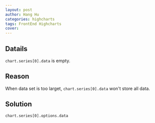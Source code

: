 ```yaml
---
layout: post
author: Hang Hu
categories: highcharts
tags: FrontEnd Highcharts 
cover: 
---
```


## Datails

`chart.series[0].data` is empty.

## Reason

When data set is too larget, `chart.series[0].data` won't store all data.

## Solution


```
chart.series[0].options.data
```

